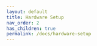 ```yaml
---
layout: default
title: Hardware Setup
nav_order: 2
has_children: true
permalink: /docs/hardware-setup
---
```


